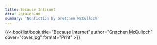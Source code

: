 ```yaml
---
title: Because Internet
date: 2019-03-08
summary: 'Nonfiction by Gretchen McCulloch'
---
```


{{< booklist/book
title="Because Internet"
author="Gretchen McCulloch"
cover="cover.jpg"
format="Print" >}}
